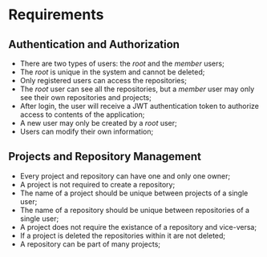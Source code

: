 # Requirements

## Authentication and Authorization

* There are two types of users: the _root_ and the _member_ users;
* The _root_ is unique in the system and cannot be deleted;
* Only registered users can access the repositories;
* The _root_ user can see all the repositories, but a _member_ user may only see their own repositories and projects;
* After login, the user will receive a JWT authentication token to authorize access to contents of the application;
* A new user may only be created by a _root_ user;
* Users can modify their own information;

## Projects and Repository Management

* Every project and repository can have one and only one owner;
* A project is not required to create a repository;
* The name of a project should be unique between projects of a single user;
* The name of a repository should be unique between repositories of a single user;
* A project does not require the existance of a repository and vice-versa;
* If a project is deleted the repositories within it are not deleted;
* A repository can be part of many projects;

